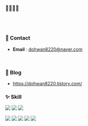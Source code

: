 <h3>👋👋👋👋</h3>

<br><br>

<h3>💬 Contact</h3>

- **Email** : dohwan8220@naver.com

<br>

<h3>📜 Blog</h3>

- <a href="https://dohwan8220.tistory.com/" target="_blank">https://dohwan8220.tistory.com/</a>

<h3> ✨ Skill</h3>

<img src="https://img.shields.io/badge/java-007396?style=for-the-badge&logo=java&logoColor=white"> <img src="https://img.shields.io/badge/javascript-F7DF1E?style=for-the-badge&logo=javascript&logoColor=black"> <img src="https://img.shields.io/badge/c++-00599C?style=for-the-badge&logo=c%2B%2B&logoColor=white">

<img src="https://img.shields.io/badge/html5-E34F26?style=for-the-badge&logo=html5&logoColor=white"> <img src="https://img.shields.io/badge/css-1572B6?style=for-the-badge&logo=css3&logoColor=white"> <img src="https://img.shields.io/badge/mariaDB-003545?style=for-the-badge&logo=mariaDB&logoColor=white"> <img src="https://img.shields.io/badge/mongoDB-47A248?style=for-the-badge&logo=MongoDB&logoColor=white"> <img src="https://img.shields.io/badge/node.js-339933?style=for-the-badge&logo=Node.js&logoColor=white">
